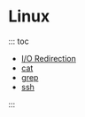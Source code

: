 # Linux

::: toc
* [I/O Redirection](io_redirection.md)
* [cat](cat.md)
* [grep](grep.md)
* [ssh](ssh.md)

:::


